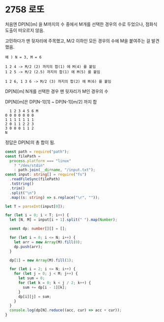 # 2758 로또

처음엔 DP[N][m] 을 M까지의 수 중에서 M개를 선택한 경우의 수로 두었으나, 점화식 도출이 떠오르지 않음.

고민하다가 맨 뒷자리에 주목했고, M/2 이하인 모든 경우의 수에 M을 붙여주는 걸 발견했음.

```
예 ) N = 3, M = 6

1 2 4 -> M/2 (2) 까지의 합(1) 에 M(4) 를 붙임
1 2 5 -> M/2 (2.5) 까지의 합(1) 에 M(5) 를 붙임

1 2 6, 1 3 6 -> M/2 (3) 까지의 합(2) 에 M(6) 를 붙임
```

DP[N][m] N개를 선택한 경우 맨 뒷자리가 M인 경우의 수

DP[N][m]은 DP[N-1][1] ~ DP[N-1][m/2] 까지 합

```
  1 2 3 4 5 6 M
0 0 0 0 0 0 0
1 1 1 1 1 1 1
2 0 1 1 2 2 3
3 0 0 0 1 1 2
N
```

정답은 DP[N]의 총 합이 됨.

```typescript
const path = require("path");
const filePath =
  process.platform === "linux"
    ? "/dev/stdin"
    : path.join(__dirname, "/input.txt");
const input: string[] = require("fs")
  .readFileSync(filePath)
  .toString()
  .trim()
  .split("\n")
  .map((s: string) => s.replace("\r", ""));

let T = parseInt(input[0]);

for (let i = 0; i < T; i++) {
  let [N, M] = input[i + 1].split(" ").map(Number);

  const dp: number[][] = [];

  for (let i = 0; i <= N; i++) {
    let arr = new Array(M).fill(0);
    dp.push(arr);
  }

  dp[1] = new Array(M).fill(1);

  for (let i = 2; i <= N; i++) {
    for (let j = 0; j < M; j++) {
      let sum = 0;
      for (let k = 0; k < j / 2; k++) {
        sum += dp[i - 1][k];
      }
      dp[i][j] = sum;
    }
  }
  console.log(dp[N].reduce((acc, cur) => acc + cur));
}
```

